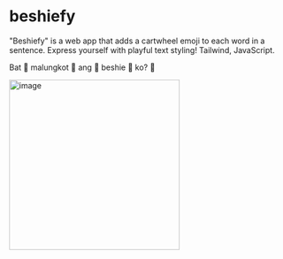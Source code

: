 # beshiefy
"Beshiefy" is a web app that adds a cartwheel emoji to each word in a sentence. Express yourself with playful text styling! Tailwind, JavaScript.

Bat 🤸 malungkot 🤸 ang 🤸 beshie 🤸 ko? 🤸

<img width="308" alt="image" src="https://github.com/itsstphn/beshiefy/assets/40314715/b10010fb-47dd-4dcc-abe6-f8d551e16615">
